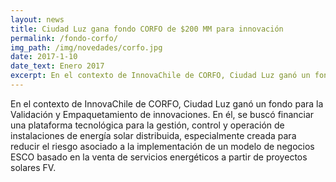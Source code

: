 ```yaml
---
layout: news
title: Ciudad Luz gana fondo CORFO de $200 MM para innovación
permalink: /fondo-corfo/
img_path: /img/novedades/corfo.jpg
date: 2017-1-10
date_text: Enero 2017
excerpt: En el contexto de InnovaChile de CORFO, Ciudad Luz ganó un fondo para la Validación y Empaquetamiento de innovaciones...
---
```

En el contexto de InnovaChile de CORFO, Ciudad Luz ganó un fondo para la Validación y Empaquetamiento de innovaciones. En él, se buscó financiar una plataforma tecnológica para la gestión, control y operación de instalaciones de energía solar distribuida, especialmente creada para reducir el riesgo asociado a la implementación de un modelo de negocios ESCO basado en la venta de servicios energéticos a partir de proyectos solares FV.
